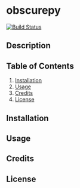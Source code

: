 # obscurepy
[![Build Status](https://travis-ci.com/DrewTChrist/obscurepy.svg?branch=master)](https://travis-ci.com/DrewTChrist/obscurepy)

## Description


## Table of Contents

1. [Installation](#installation)
2. [Usage](#usage)
3. [Credits](#credits)
4. [License](#license)

## Installation

## Usage

## Credits

## License
